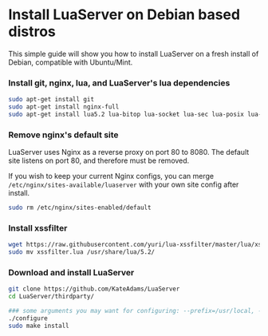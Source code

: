 # Install LuaServer on Debian based distros
This simple guide will show you how to install LuaServer on a fresh install of Debian, compatible with Ubuntu/Mint.

### Install git, nginx, lua, and LuaServer's lua dependencies

```bash
sudo apt-get install git
sudo apt-get install nginx-full
sudo apt-get install lua5.2 lua-bitop lua-socket lua-sec lua-posix lua-filesystem lua-md5
```

### Remove nginx's default site

LuaServer uses Nginx as a reverse proxy on port 80 to 8080.  The default site listens on port 80, and therefore must be removed.

If you wish to keep your current Nginx configs, you can merge `/etc/nginx/sites-available/luaserver` with your own site config after install.

```bash
sudo rm /etc/nginx/sites-enabled/default
```

### Install xssfilter
```bash
wget https://raw.githubusercontent.com/yuri/lua-xssfilter/master/lua/xssfilter.lua
sudo mv xssfilter.lua /usr/share/lua/5.2/
```
### Download and install LuaServer

```bash
git clone https://github.com/KateAdams/LuaServer
cd LuaServer/thirdparty/

### some arguments you may want for configuring: --prefix=/usr/local, --no-nginx (default if nginx is not installed), --lua=lua|luajit|lua5.1|lua5.2
./configure 
sudo make install
```

